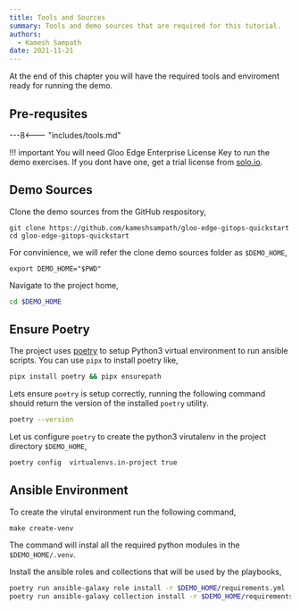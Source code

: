 ```yaml
---
title: Tools and Sources
summary: Tools and demo sources that are required for this tutorial.
authors:
  - Kamesh Sampath
date: 2021-11-21
---
```


At the end of this chapter you will have the required tools and enviroment ready for running the demo.

## Pre-requsites

---8<--- "includes/tools.md"

!!! important
  You will need Gloo Edge Enterprise License Key to run the demo exercises. If you dont have one, get a trial license from [solo.io](https://lp.solo.io/request-trial).

## Demo Sources

Clone the demo sources from the GitHub respository,

```shell
git clone https://github.com/kameshsampath/gloo-edge-gitops-quickstart
cd gloo-edge-gitops-quickstart
```

For convinience, we will refer the clone demo sources folder as `$DEMO_HOME`,

```shell
export DEMO_HOME="$PWD"
```

Navigate to the project home,

```bash
cd $DEMO_HOME
```

## Ensure Poetry

The project uses [poetry](https://python-poetry.org) to setup Python3 virtual environment to run ansible scripts. You can use `pipx` to install poetry like,

```bash
pipx install poetry && pipx ensurepath
```

Lets ensure `poetry` is setup correctly, running the following command should return the version of the installed `poetry` utility.

```bash
poetry --version
```

Let us configure `poetry` to create the python3 virutalenv in the project directory `$DEMO_HOME`,

```bash
poetry config  virtualenvs.in-project true
```

## Ansible Environment

To create the virutal environment run the following command,

```shell
make create-venv
```

The command will instal all the required python modules in the `$DEMO_HOME/.venv`.

Install the ansible roles and collections that will be used by the playbooks,

```bash
poetry run ansible-galaxy role install -r $DEMO_HOME/requirements.yml
poetry run ansible-galaxy collection install -r $DEMO_HOME/requirements.yml
```
